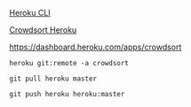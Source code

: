 

[Heroku CLI](https://devcenter.heroku.com/categories/command-line)

[Crowdsort Heroku](https://crowdsort.herokuapp.com/)



https://dashboard.heroku.com/apps/crowdsort


```heroku git:remote -a crowdsort```

```git pull heroku master```

```git push heroku heroku:master```

